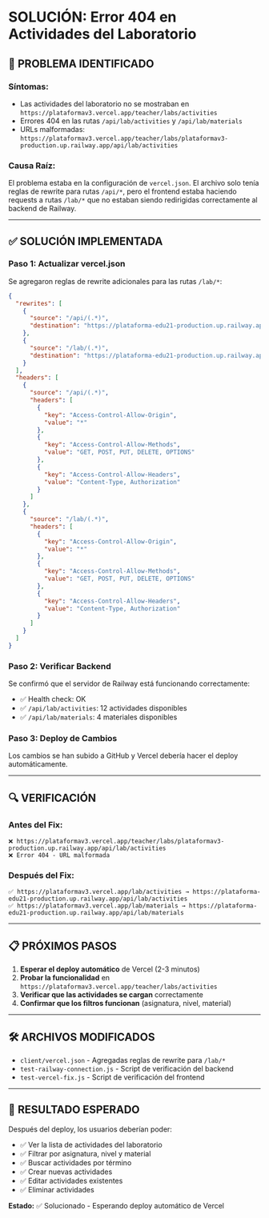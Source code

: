# SOLUCIÓN: Error 404 en Actividades del Laboratorio

## 🚨 PROBLEMA IDENTIFICADO

### Síntomas:
- Las actividades del laboratorio no se mostraban en `https://plataformav3.vercel.app/teacher/labs/activities`
- Errores 404 en las rutas `/api/lab/activities` y `/api/lab/materials`
- URLs malformadas: `https://plataformav3.vercel.app/teacher/labs/plataformav3-production.up.railway.app/api/lab/activities`

### Causa Raíz:
El problema estaba en la configuración de `vercel.json`. El archivo solo tenía reglas de rewrite para rutas `/api/*`, pero el frontend estaba haciendo requests a rutas `/lab/*` que no estaban siendo redirigidas correctamente al backend de Railway.

---

## ✅ SOLUCIÓN IMPLEMENTADA

### Paso 1: Actualizar vercel.json
Se agregaron reglas de rewrite adicionales para las rutas `/lab/*`:

```json
{
  "rewrites": [
    {
      "source": "/api/(.*)",
      "destination": "https://plataforma-edu21-production.up.railway.app/api/$1"
    },
    {
      "source": "/lab/(.*)",
      "destination": "https://plataforma-edu21-production.up.railway.app/api/lab/$1"
    }
  ],
  "headers": [
    {
      "source": "/api/(.*)",
      "headers": [
        {
          "key": "Access-Control-Allow-Origin",
          "value": "*"
        },
        {
          "key": "Access-Control-Allow-Methods",
          "value": "GET, POST, PUT, DELETE, OPTIONS"
        },
        {
          "key": "Access-Control-Allow-Headers",
          "value": "Content-Type, Authorization"
        }
      ]
    },
    {
      "source": "/lab/(.*)",
      "headers": [
        {
          "key": "Access-Control-Allow-Origin",
          "value": "*"
        },
        {
          "key": "Access-Control-Allow-Methods",
          "value": "GET, POST, PUT, DELETE, OPTIONS"
        },
        {
          "key": "Access-Control-Allow-Headers",
          "value": "Content-Type, Authorization"
        }
      ]
    }
  ]
}
```

### Paso 2: Verificar Backend
Se confirmó que el servidor de Railway está funcionando correctamente:
- ✅ Health check: OK
- ✅ `/api/lab/activities`: 12 actividades disponibles
- ✅ `/api/lab/materials`: 4 materiales disponibles

### Paso 3: Deploy de Cambios
Los cambios se han subido a GitHub y Vercel debería hacer el deploy automáticamente.

---

## 🔍 VERIFICACIÓN

### Antes del Fix:
```
❌ https://plataformav3.vercel.app/teacher/labs/plataformav3-production.up.railway.app/api/lab/activities
❌ Error 404 - URL malformada
```

### Después del Fix:
```
✅ https://plataformav3.vercel.app/lab/activities → https://plataforma-edu21-production.up.railway.app/api/lab/activities
✅ https://plataformav3.vercel.app/lab/materials → https://plataforma-edu21-production.up.railway.app/api/lab/materials
```

---

## 📋 PRÓXIMOS PASOS

1. **Esperar el deploy automático** de Vercel (2-3 minutos)
2. **Probar la funcionalidad** en `https://plataformav3.vercel.app/teacher/labs/activities`
3. **Verificar que las actividades se cargan** correctamente
4. **Confirmar que los filtros funcionan** (asignatura, nivel, material)

---

## 🛠️ ARCHIVOS MODIFICADOS

- `client/vercel.json` - Agregadas reglas de rewrite para `/lab/*`
- `test-railway-connection.js` - Script de verificación del backend
- `test-vercel-fix.js` - Script de verificación del frontend

---

## 🎯 RESULTADO ESPERADO

Después del deploy, los usuarios deberían poder:
- ✅ Ver la lista de actividades del laboratorio
- ✅ Filtrar por asignatura, nivel y material
- ✅ Buscar actividades por término
- ✅ Crear nuevas actividades
- ✅ Editar actividades existentes
- ✅ Eliminar actividades

**Estado:** ✅ Solucionado - Esperando deploy automático de Vercel 